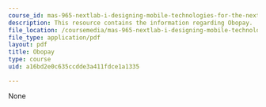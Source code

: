 ```yaml
---
course_id: mas-965-nextlab-i-designing-mobile-technologies-for-the-next-billion-users-fall-2008
description: This resource contains the information regarding Obopay.
file_location: /coursemedia/mas-965-nextlab-i-designing-mobile-technologies-for-the-next-billion-users-fall-2008/a16bd2e0c635ccdde3a411fdce1a1335_MITMAS_965F08_Lec20_eh.pdf
file_type: application/pdf
layout: pdf
title: Obopay
type: course
uid: a16bd2e0c635ccdde3a411fdce1a1335

---
```

None